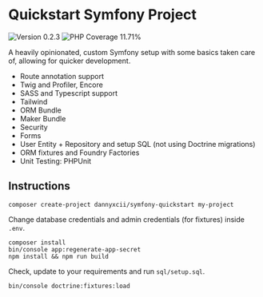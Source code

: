 # Quickstart Symfony Project

<div>
<!-- Version Badge -->
<img src="https://img.shields.io/badge/Version-0.2.2-blue" alt="Version 0.2.3">
<!-- PHP Coverage Badge -->
<img src="https://img.shields.io/badge/PHP Coverage-11.71%25-red" alt="PHP Coverage 11.71%">
</div>

A heavily opinionated, custom Symfony setup with some basics taken care of, allowing for quicker development.

- Route annotation support
- Twig and Profiler, Encore
- SASS and Typescript support
- Tailwind
- ORM Bundle
- Maker Bundle
- Security
- Forms
- User Entity + Repository and setup SQL (not using Doctrine migrations)
- ORM fixtures and Foundry Factories
- Unit Testing: PHPUnit

## Instructions
```
composer create-project dannyxcii/symfony-quickstart my-project
```

Change database credentials and admin credentials (for fixtures) inside `.env`.

```
composer install
bin/console app:regenerate-app-secret
npm install && npm run build
```

Check, update to your requirements and run `sql/setup.sql`.

```
bin/console doctrine:fixtures:load
```